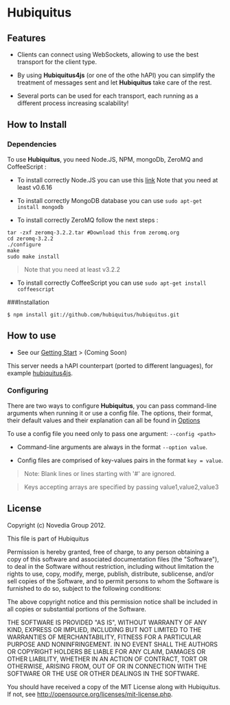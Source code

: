 # Hubiquitus

## Features

* Clients can connect using WebSockets, allowing to use the best
transport for the client type.

* By using **Hubiquitus4js** (or one of the othe hAPI) you can simplify the treatment of messages sent
and let **Hubiquitus** take care of the rest.

* Several ports can be used for each transport, each running as a different
process increasing scalability!

## How to Install
### Dependencies

To use **Hubiquitus**, you need Node.JS, NPM, mongoDb, ZeroMQ and CoffeeScript :

* To install correctly Node.JS you can use this [link](https://github.com/joyent/node/wiki/Installation)
Note that you need at least v0.6.16

* To install correctly MongoDB database you can use `sudo apt-get install mongodb`

* To install correctly ZeroMQ follow the next steps :

```
tar -zxf zeromq-3.2.2.tar #Download this from zeromq.org
cd zeromq-3.2.2
./configure
make
sudo make install
```
> Note that you need at least v3.2.2

* To install correctly CoffeeScript you can use `sudo apt-get install coffeescript`

###Installation

```
$ npm install git://github.com/hubiquitus/hubiquitus.git
```

## How to use

* See our [Getting Start](https://github.com/hubiquitus/hubiquitus/tree/master/docs/GettingStart) > (Coming Soon)

This server needs a hAPI counterpart (ported to different languages),
for example [hubiquitus4js](https://github.com/hubiquitus/hubiquitus4js).

### Configuring

There are two ways to configure **Hubiquitus**, you can pass command-line
arguments when running it or use a config file. The options, their format,
their default values and their explanation can all be found in
[Options](https://github.com/hubiquitus/hubiquitus/tree/master/docs/Options)

To use a config file you need only to pass one argument: `--config <path>`

* Command-line arguments are always in the format `--option value`.

* Config files are comprised of key-values pairs in the format `key = value`.

> Note: Blank lines or lines starting with '#' are ignored.

> Keys accepting arrays are specified by passing value1,value2,value3


## License

Copyright (c) Novedia Group 2012.

This file is part of Hubiquitus

Permission is hereby granted, free of charge, to any person obtaining a copy
of this software and associated documentation files (the "Software"), to deal
in the Software without restriction, including without limitation the rights
to use, copy, modify, merge, publish, distribute, sublicense, and/or sell copies
of the Software, and to permit persons to whom the Software is furnished to do so,
subject to the following conditions:

The above copyright notice and this permission notice shall be included in all copies
or substantial portions of the Software.

THE SOFTWARE IS PROVIDED "AS IS", WITHOUT WARRANTY OF ANY KIND, EXPRESS OR IMPLIED,
INCLUDING BUT NOT LIMITED TO THE WARRANTIES OF MERCHANTABILITY, FITNESS FOR A PARTICULAR
PURPOSE AND NONINFRINGEMENT. IN NO EVENT SHALL THE AUTHORS OR COPYRIGHT HOLDERS BE LIABLE
FOR ANY CLAIM, DAMAGES OR OTHER LIABILITY, WHETHER IN AN ACTION OF CONTRACT, TORT OR OTHERWISE,
ARISING FROM, OUT OF OR IN CONNECTION WITH THE SOFTWARE OR THE USE OR OTHER DEALINGS IN THE SOFTWARE.

You should have received a copy of the MIT License along with Hubiquitus.
If not, see <http://opensource.org/licenses/mit-license.php>.
